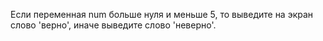 Если переменная num больше нуля и меньше 5, то выведите на экран слово 'верно', иначе выведите слово 'неверно'.